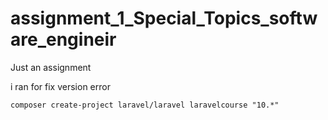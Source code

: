 # assignment_1_Special_Topics_software_engineir
Just an assignment

i ran for fix version error

	composer create-project laravel/laravel laravelcourse "10.*"
